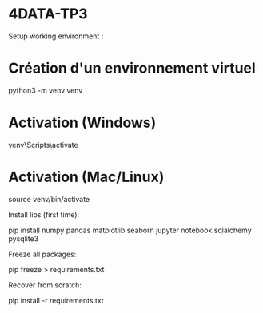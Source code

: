 # 4DATA-TP3

Setup working environment :

# Création d'un environnement virtuel
python3 -m venv venv
# Activation (Windows)
venv\Scripts\activate
# Activation (Mac/Linux)
source venv/bin/activate

Install libs (first time):

pip install numpy pandas matplotlib seaborn jupyter notebook sqlalchemy pysqlite3

Freeze all packages:

pip freeze > requirements.txt

Recover from scratch:

pip install -r requirements.txt
